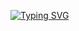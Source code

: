 [![Typing SVG](https://readme-typing-svg.herokuapp.com?font=Fira+Code&size=19&pause=1000&color=04F763&width=435&lines=Hi!;I+am+Amin+Khajeheydari;I+am+interested+in+Python+and+Data+Science)](https://git.io/typing-svg)
